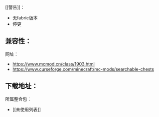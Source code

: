 [[警告]]：
- 无fabric版本
- 停更

兼容性：
- 

网址：
- https://www.mcmod.cn/class/1903.html
- https://www.curseforge.com/minecraft/mc-mods/searchable-chests

下载地址：
- 

所属整合包：
- [[未使用列表]]